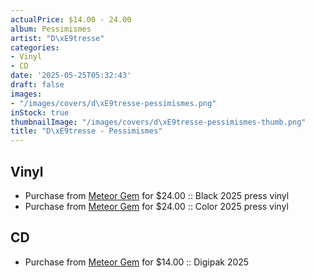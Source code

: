 ```yaml
---
actualPrice: $14.00 - 24.00
album: Pessimismes
artist: "D\xE9tresse"
categories:
- Vinyl
- CD
date: '2025-05-25T05:32:43'
draft: false
images:
- "/images/covers/d\xE9tresse-pessimismes.png"
inStock: true
thumbnailImage: "/images/covers/d\xE9tresse-pessimismes-thumb.png"
title: "D\xE9tresse - Pessimismes"
---
```


## Vinyl
* Purchase from [Meteor Gem](https://meteor-gem.com/products/pre-order-detresse-pessimismes-lp) for $24.00 :: Black 2025 press vinyl
* Purchase from [Meteor Gem](https://meteor-gem.com/products/pre-order-detresse-pessimismes-lp) for $24.00 :: Color 2025 press vinyl
## CD
* Purchase from [Meteor Gem](https://meteor-gem.com/products/detresse-pessimismes-cd) for $14.00 :: Digipak 2025
